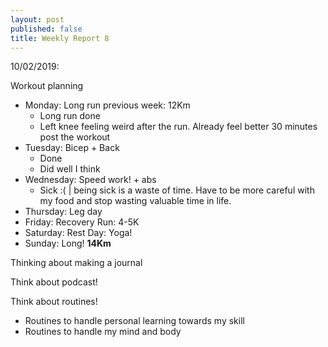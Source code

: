 ```yaml
---
layout: post
published: false
title: Weekly Report 8
---
```

10/02/2019: 

Workout planning

* Monday: Long run previous week: 12Km
  * Long run done
  * Left knee feeling weird after the run. Already feel better 30 minutes post the workout
* Tuesday: Bicep + Back
	* Done
    * Did well I think 
* Wednesday: Speed work! + abs
	* Sick :( | being sick is a waste of time. Have to be more careful with my food and stop wasting valuable time in life.  
* Thursday: Leg day
* Friday: Recovery Run: 4-5K
* Saturday: Rest Day: Yoga!
* Sunday: Long! **14Km**


Thinking about making a journal


Think about podcast!


Think about routines!
* Routines to handle personal learning towards my skill 
* Routines to handle my mind and body
